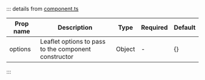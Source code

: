 ::: details from [component.ts](https://github.com/vue-leaflet/vue-leaflet/blob/master/src/functions/component.ts)

| Prop name | Description                                          | Type   | Required | Default |
| --------- | ---------------------------------------------------- | ------ | -------- | ------- |
| options   | Leaflet options to pass to the component constructor | Object | -        | {}      |
:::
